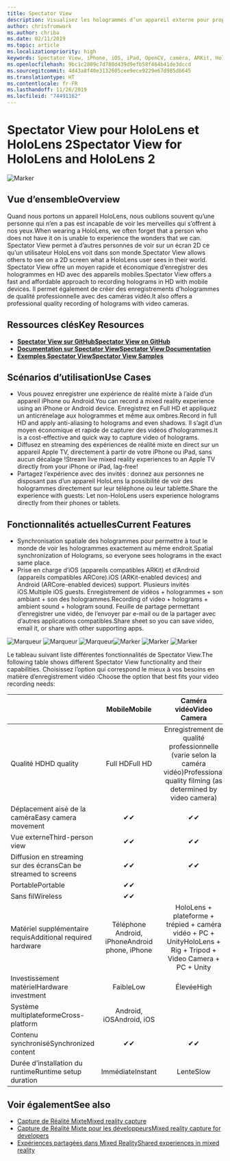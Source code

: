 ```yaml
---
title: Spectator View
description: Visualisez les hologrammes d’un appareil externe pour proposer une expérience de réalité mixte sur un affichage externe ou enregistrer une vidéo d’une expérience de réalité mixte.
author: chrisfromwork
ms.author: chriba
ms.date: 02/11/2019
ms.topic: article
ms.localizationpriority: high
keywords: Spectator View, iPhone, iOS, iPad, OpenCV, caméra, ARKit, HoloLens, réalité mixte, MixedRealityToolkit, démonstration, enregistrement
ms.openlocfilehash: 9bc1c2809c7d780d439d9efb58f464b41de3dccd
ms.sourcegitcommit: 4d43a8f40e3132605cee9ece9229e67d985db645
ms.translationtype: HT
ms.contentlocale: fr-FR
ms.lasthandoff: 11/26/2019
ms.locfileid: "74491162"
---
```

# <a name="spectator-view-for-hololens-and-hololens-2"></a><span data-ttu-id="1aa7b-104">Spectator View pour HoloLens et HoloLens 2</span><span class="sxs-lookup"><span data-stu-id="1aa7b-104">Spectator View for HoloLens and HoloLens 2</span></span>

![Marker](images/SpecViewPhoneHero.jpg)

## <a name="overview"></a><span data-ttu-id="1aa7b-106">Vue d’ensemble</span><span class="sxs-lookup"><span data-stu-id="1aa7b-106">Overview</span></span>

<span data-ttu-id="1aa7b-107">Quand nous portons un appareil HoloLens, nous oublions souvent qu’une personne qui n’en a pas est incapable de voir les merveilles qui s’offrent à nos yeux.</span><span class="sxs-lookup"><span data-stu-id="1aa7b-107">When wearing a HoloLens, we often forget that a person who does not have it on is unable to experience the wonders that we can.</span></span> <span data-ttu-id="1aa7b-108">Spectator View permet à d’autres personnes de voir sur un écran 2D ce qu’un utilisateur HoloLens voit dans son monde.</span><span class="sxs-lookup"><span data-stu-id="1aa7b-108">Spectator View allows others to see on a 2D screen what a HoloLens user sees in their world.</span></span>
<span data-ttu-id="1aa7b-109">Spectator View offre un moyen rapide et économique d’enregistrer des hologrammes en HD avec des appareils mobiles.</span><span class="sxs-lookup"><span data-stu-id="1aa7b-109">Spectator View offers a fast and affordable approach to recording holograms in HD with mobile devices.</span></span> <span data-ttu-id="1aa7b-110">Il permet également de créer des enregistrements d’hologrammes de qualité professionnelle avec des caméras vidéo.</span><span class="sxs-lookup"><span data-stu-id="1aa7b-110">It also offers a professional quality recording of holograms with video cameras.</span></span>

## <a name="key-resources"></a><span data-ttu-id="1aa7b-111">Ressources clés</span><span class="sxs-lookup"><span data-stu-id="1aa7b-111">Key Resources</span></span>

* [<span data-ttu-id="1aa7b-112">**Spectator View sur GitHub**</span><span class="sxs-lookup"><span data-stu-id="1aa7b-112">**Spectator View on GitHub**</span></span>](https://github.com/microsoft/MixedReality-SpectatorView)
* [<span data-ttu-id="1aa7b-113">**Documentation sur Spectator View**</span><span class="sxs-lookup"><span data-stu-id="1aa7b-113">**Spectator View Documentation**</span></span>](https://microsoft.github.io/MixedReality-SpectatorView/README.html)
* [<span data-ttu-id="1aa7b-114">**Exemples Spectator View**</span><span class="sxs-lookup"><span data-stu-id="1aa7b-114">**Spectator View Samples**</span></span>](https://github.com/microsoft/MixedReality-SpectatorView/tree/master/samples)

## <a name="use-cases"></a><span data-ttu-id="1aa7b-115">Scénarios d’utilisation</span><span class="sxs-lookup"><span data-stu-id="1aa7b-115">Use Cases</span></span>
* <span data-ttu-id="1aa7b-116">Vous pouvez enregistrer une expérience de réalité mixte à l’aide d’un appareil iPhone ou Android.</span><span class="sxs-lookup"><span data-stu-id="1aa7b-116">You can record a mixed reality experience using an iPhone or Android device.</span></span> <span data-ttu-id="1aa7b-117">Enregistrez en Full HD et appliquez un anticrénelage aux hologrammes et même aux ombres.</span><span class="sxs-lookup"><span data-stu-id="1aa7b-117">Record in full HD and apply anti-aliasing to holograms and even shadows.</span></span> <span data-ttu-id="1aa7b-118">Il s’agit d’un moyen économique et rapide de capturer des vidéos d’hologrammes.</span><span class="sxs-lookup"><span data-stu-id="1aa7b-118">It is a cost-effective and quick way to capture video of holograms.</span></span>
* <span data-ttu-id="1aa7b-119">Diffusez en streaming des expériences de réalité mixte en direct sur un appareil Apple TV, directement à partir de votre iPhone ou iPad, sans aucun décalage !</span><span class="sxs-lookup"><span data-stu-id="1aa7b-119">Stream live mixed reality experiences to an Apple TV directly from your iPhone or iPad, lag-free!</span></span>
* <span data-ttu-id="1aa7b-120">Partagez l’expérience avec des invités : donnez aux personnes ne disposant pas d’un appareil HoloLens la possibilité de voir des hologrammes directement sur leur téléphone ou leur tablette.</span><span class="sxs-lookup"><span data-stu-id="1aa7b-120">Share the experience with guests: Let non-HoloLens users experience holograms directly from their phones or tablets.</span></span>

## <a name="current-features"></a><span data-ttu-id="1aa7b-121">Fonctionnalités actuelles</span><span class="sxs-lookup"><span data-stu-id="1aa7b-121">Current Features</span></span>

* <span data-ttu-id="1aa7b-122">Synchronisation spatiale des hologrammes pour permettre à tout le monde de voir les hologrammes exactement au même endroit.</span><span class="sxs-lookup"><span data-stu-id="1aa7b-122">Spatial synchronization of Holograms, so everyone sees holograms in the exact same place.</span></span>
* <span data-ttu-id="1aa7b-123">Prise en charge d’iOS (appareils compatibles ARKit) et d’Android (appareils compatibles ARCore).</span><span class="sxs-lookup"><span data-stu-id="1aa7b-123">iOS (ARKit-enabled devices) and Android (ARCore-enabled devices) support.</span></span>
<span data-ttu-id="1aa7b-124">Plusieurs invités iOS.</span><span class="sxs-lookup"><span data-stu-id="1aa7b-124">Multiple iOS guests.</span></span>
<span data-ttu-id="1aa7b-125">Enregistrement de vidéos + hologrammes + son ambiant + son des hologrammes.</span><span class="sxs-lookup"><span data-stu-id="1aa7b-125">Recording of video + holograms + ambient sound + hologram sound.</span></span>
<span data-ttu-id="1aa7b-126">Feuille de partage permettant d’enregistrer une vidéo, de l’envoyer par e-mail ou de la partager avec d’autres applications compatibles.</span><span class="sxs-lookup"><span data-stu-id="1aa7b-126">Share sheet so you can save video, email it, or share with other supporting apps.</span></span>

<span data-ttu-id="1aa7b-127">![Marqueur](images/SpecViewPhoneDemo.jpg)
![Marqueur](images/hololensspectatorview-500px.jpg) ![Marqueur](images/spectatorview-300px.png)</span><span class="sxs-lookup"><span data-stu-id="1aa7b-127">![Marker](images/SpecViewPhoneDemo.jpg)
![Marker](images/hololensspectatorview-500px.jpg) ![Marker](images/spectatorview-300px.png)</span></span>

<span data-ttu-id="1aa7b-128">Le tableau suivant liste différentes fonctionnalités de Spectator View.</span><span class="sxs-lookup"><span data-stu-id="1aa7b-128">The following table shows different Spectator View functionality and their capabilities.</span></span> <span data-ttu-id="1aa7b-129">Choisissez l’option qui correspond le mieux à vos besoins en matière d’enregistrement vidéo :</span><span class="sxs-lookup"><span data-stu-id="1aa7b-129">Choose the option that best fits your video recording needs:</span></span>

|                                      | <span data-ttu-id="1aa7b-130">Mobile</span><span class="sxs-lookup"><span data-stu-id="1aa7b-130">Mobile</span></span>                  |                    <span data-ttu-id="1aa7b-131">Caméra vidéo</span><span class="sxs-lookup"><span data-stu-id="1aa7b-131">Video Camera</span></span>              |
|--------------------------------------|:-----------------------:|:-------------------------------------------:|
| <span data-ttu-id="1aa7b-132">Qualité HD</span><span class="sxs-lookup"><span data-stu-id="1aa7b-132">HD quality</span></span>                           |         <span data-ttu-id="1aa7b-133">Full HD</span><span class="sxs-lookup"><span data-stu-id="1aa7b-133">Full HD</span></span>         |        <span data-ttu-id="1aa7b-134">Enregistrement de qualité professionnelle (varie selon la caméra vidéo)</span><span class="sxs-lookup"><span data-stu-id="1aa7b-134">Professional quality filming (as determined by video camera)</span></span>      |
| <span data-ttu-id="1aa7b-135">Déplacement aisé de la caméra</span><span class="sxs-lookup"><span data-stu-id="1aa7b-135">Easy camera movement</span></span>                 |            <span data-ttu-id="1aa7b-136">✔</span><span class="sxs-lookup"><span data-stu-id="1aa7b-136">✔</span></span>            |                      <span data-ttu-id="1aa7b-137">✔</span><span class="sxs-lookup"><span data-stu-id="1aa7b-137">✔</span></span>                      |
| <span data-ttu-id="1aa7b-138">Vue externe</span><span class="sxs-lookup"><span data-stu-id="1aa7b-138">Third-person view</span></span>                    |            <span data-ttu-id="1aa7b-139">✔</span><span class="sxs-lookup"><span data-stu-id="1aa7b-139">✔</span></span>            |                      <span data-ttu-id="1aa7b-140">✔</span><span class="sxs-lookup"><span data-stu-id="1aa7b-140">✔</span></span>                      |
| <span data-ttu-id="1aa7b-141">Diffusion en streaming sur des écrans</span><span class="sxs-lookup"><span data-stu-id="1aa7b-141">Can be streamed to screens</span></span>           |            <span data-ttu-id="1aa7b-142">✔</span><span class="sxs-lookup"><span data-stu-id="1aa7b-142">✔</span></span>            |                      <span data-ttu-id="1aa7b-143">✔</span><span class="sxs-lookup"><span data-stu-id="1aa7b-143">✔</span></span>                      |
| <span data-ttu-id="1aa7b-144">Portable</span><span class="sxs-lookup"><span data-stu-id="1aa7b-144">Portable</span></span>                             |            <span data-ttu-id="1aa7b-145">✔</span><span class="sxs-lookup"><span data-stu-id="1aa7b-145">✔</span></span>            |                                             |
| <span data-ttu-id="1aa7b-146">Sans fil</span><span class="sxs-lookup"><span data-stu-id="1aa7b-146">Wireless</span></span>                             |            <span data-ttu-id="1aa7b-147">✔</span><span class="sxs-lookup"><span data-stu-id="1aa7b-147">✔</span></span>            |                                             |
| <span data-ttu-id="1aa7b-148">Matériel supplémentaire requis</span><span class="sxs-lookup"><span data-stu-id="1aa7b-148">Additional required hardware</span></span>         |     <span data-ttu-id="1aa7b-149">Téléphone Android, iPhone</span><span class="sxs-lookup"><span data-stu-id="1aa7b-149">Android phone, iPhone</span></span>    | <span data-ttu-id="1aa7b-150">HoloLens + plateforme + trépied + caméra vidéo + PC + Unity</span><span class="sxs-lookup"><span data-stu-id="1aa7b-150">HoloLens + Rig + Tripod + Video Camera + PC + Unity</span></span> |
| <span data-ttu-id="1aa7b-151">Investissement matériel</span><span class="sxs-lookup"><span data-stu-id="1aa7b-151">Hardware investment</span></span>                  |           <span data-ttu-id="1aa7b-152">Faible</span><span class="sxs-lookup"><span data-stu-id="1aa7b-152">Low</span></span>            |                     <span data-ttu-id="1aa7b-153">Élevée</span><span class="sxs-lookup"><span data-stu-id="1aa7b-153">High</span></span>                    |
| <span data-ttu-id="1aa7b-154">Système multiplateforme</span><span class="sxs-lookup"><span data-stu-id="1aa7b-154">Cross-platform</span></span>                       |           <span data-ttu-id="1aa7b-155">Android, iOS</span><span class="sxs-lookup"><span data-stu-id="1aa7b-155">Android, iOS</span></span>   |                                             |
| <span data-ttu-id="1aa7b-156">Contenu synchronisé</span><span class="sxs-lookup"><span data-stu-id="1aa7b-156">Synchronized content</span></span>                 |            <span data-ttu-id="1aa7b-157">✔</span><span class="sxs-lookup"><span data-stu-id="1aa7b-157">✔</span></span>            |                      <span data-ttu-id="1aa7b-158">✔</span><span class="sxs-lookup"><span data-stu-id="1aa7b-158">✔</span></span>                      |
| <span data-ttu-id="1aa7b-159">Durée d’installation du runtime</span><span class="sxs-lookup"><span data-stu-id="1aa7b-159">Runtime setup duration</span></span>               |         <span data-ttu-id="1aa7b-160">Immédiate</span><span class="sxs-lookup"><span data-stu-id="1aa7b-160">Instant</span></span>          |                     <span data-ttu-id="1aa7b-161">Lente</span><span class="sxs-lookup"><span data-stu-id="1aa7b-161">Slow</span></span>                    |
## <a name="see-also"></a><span data-ttu-id="1aa7b-162">Voir également</span><span class="sxs-lookup"><span data-stu-id="1aa7b-162">See also</span></span>

* [<span data-ttu-id="1aa7b-163">Capture de Réalité Mixte</span><span class="sxs-lookup"><span data-stu-id="1aa7b-163">Mixed reality capture</span></span>](mixed-reality-capture.md) 
* [<span data-ttu-id="1aa7b-164">Capture de Réalité Mixte pour les développeurs</span><span class="sxs-lookup"><span data-stu-id="1aa7b-164">Mixed reality capture for developers</span></span>](mixed-reality-capture-for-developers.md)
* [<span data-ttu-id="1aa7b-165">Expériences partagées dans Mixed Reality</span><span class="sxs-lookup"><span data-stu-id="1aa7b-165">Shared experiences in mixed reality</span></span>](shared-experiences-in-mixed-reality.md)
